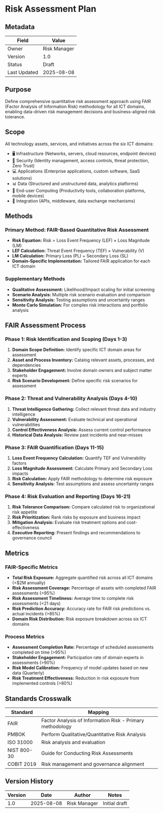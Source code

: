 # Risk Assessment Plan

## Metadata
| Field | Value |
|---|---|
| Owner | Risk Manager |
| Version | 1.0 |
| Status | Draft |
| Last Updated | 2025-08-08 |

## Purpose
Define comprehensive quantitative risk assessment approach using FAIR (Factor Analysis of Information Risk) methodology for all ICT domains, enabling data-driven risk management decisions and business-aligned risk tolerance.

## Scope
All technology assets, services, and initiatives across the six ICT domains:
- 🖥️ Infrastructure (Networks, servers, cloud resources, endpoint devices)
- 🔐 Security (Identity management, access controls, threat protection, Zero Trust)
- 💻 Applications (Enterprise applications, custom software, SaaS solutions)
- 📊 Data (Structured and unstructured data, analytics platforms)
- 📱 End-user Computing (Productivity tools, collaboration platforms, mobile devices)
- 🔄 Integration (APIs, middleware, data exchange mechanisms)

## Methods
### Primary Method: FAIR-Based Quantitative Risk Assessment
- **Risk Equation:** Risk = Loss Event Frequency (LEF) × Loss Magnitude (LM)
- **LEF Calculation:** Threat Event Frequency (TEF) × Vulnerability (V)
- **LM Calculation:** Primary Loss (PL) + Secondary Loss (SL)
- **Domain-Specific Implementation:** Tailored FAIR application for each ICT domain

### Supplementary Methods
- **Qualitative Assessment:** Likelihood/Impact scaling for initial screening
- **Scenario Analysis:** Multiple risk scenario evaluation and comparison
- **Sensitivity Analysis:** Testing assumptions and uncertainty ranges
- **Monte Carlo Simulation:** For complex risk interactions and portfolio analysis

## FAIR Assessment Process

### Phase 1: Risk Identification and Scoping (Days 1-3)
1. **Domain Scope Definition:** Identify specific ICT domain areas for assessment
2. **Asset and Process Inventory:** Catalog relevant assets, processes, and dependencies
3. **Stakeholder Engagement:** Involve domain owners and subject matter experts
4. **Risk Scenario Development:** Define specific risk scenarios for assessment

### Phase 2: Threat and Vulnerability Analysis (Days 4-10)
1. **Threat Intelligence Gathering:** Collect relevant threat data and industry intelligence
2. **Vulnerability Assessment:** Evaluate technical and operational vulnerabilities
3. **Control Effectiveness Analysis:** Assess current control performance
4. **Historical Data Analysis:** Review past incidents and near-misses

### Phase 3: FAIR Quantification (Days 11-15)
1. **Loss Event Frequency Calculation:** Quantify TEF and Vulnerability factors
2. **Loss Magnitude Assessment:** Calculate Primary and Secondary Loss impacts
3. **Risk Calculation:** Apply FAIR methodology to determine risk exposure
4. **Sensitivity Analysis:** Test assumptions and assess uncertainty ranges

### Phase 4: Risk Evaluation and Reporting (Days 16-21)
1. **Risk Tolerance Comparison:** Compare calculated risk to organizational risk appetite
2. **Risk Prioritization:** Rank risks by exposure and business impact
3. **Mitigation Analysis:** Evaluate risk treatment options and cost-effectiveness
4. **Executive Reporting:** Present findings and recommendations to governance council

## Metrics

### FAIR-Specific Metrics
- **Total Risk Exposure:** Aggregate quantified risk across all ICT domains (<$2M annually)
- **Risk Assessment Coverage:** Percentage of assets with completed FAIR assessments (>95%)
- **Risk Assessment Timeliness:** Average time to complete risk assessments (<21 days)
- **Risk Prediction Accuracy:** Accuracy rate for FAIR risk predictions vs. actual incidents (>85%)
- **Domain Risk Distribution:** Risk exposure breakdown across six ICT domains

### Process Metrics
- **Assessment Completion Rate:** Percentage of scheduled assessments completed on time (>95%)
- **Stakeholder Engagement:** Participation rate of domain experts in assessments (>90%)
- **Risk Model Calibration:** Frequency of model updates based on new data (Quarterly)
- **Risk Treatment Effectiveness:** Reduction in risk exposure from implemented controls (>80%)

## Standards Crosswalk
| Standard | Mapping |
|---|---|
| FAIR | Factor Analysis of Information Risk - Primary methodology |
| PMBOK | Perform Qualitative/Quantitative Risk Analysis |
| ISO 31000 | Risk analysis and evaluation |
| NIST 800-30 | Guide for Conducting Risk Assessments |
| COBIT 2019 | Risk management and governance alignment |

## Version History
| Version | Date | Author | Notes |
|---|---|---|---|
| 1.0 | 2025-08-08 | Risk Manager | Initial draft |

